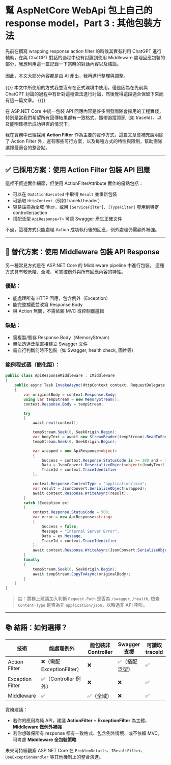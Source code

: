 # 幫 AspNetCore WebApi 包上自己的 response model，Part 3 : 其他包裝方法


先前在撰寫 wrapping response action filter 的時候其實有利用 ChatGPT 進行輔助，在與 ChatGPT 對話的過程中也有討論到使用 Middleware 處理回應包裝的部分，我想利用這一篇記錄一下當時的對話內容以及結論。
</br>
</br>
因此，本文大部分內容都是由 AI 產出，我再進行整理與調整。
</br>
</br>
{{<admonition warning >}}
本文中所使用的方式我並沒有在正式環境中使用，僅是因為在先前與 ChatGPT 討論的過程中有針對這種做法進行討論，然後覺得這段適合保留下來而有這一篇文章。
{{</admonition >}}

<!--more-->

在 ASP.NET Core 中統一包裝 API 回應內容是許多開發團隊會採用的工程實踐，特別是當我們希望所有回傳結果都有一致格式、攜帶追蹤資訊（如 traceId）、以及能明確標示成功與否的情況下。

我在實務中已經採用 **Action Filter** 作為主要的實作方式，這篇文章會補充說明除了 Action Filter 外，還有哪些可行方案，以及每種方式的特性與限制，幫助團隊選擇最適合的整合點。

---

## ✅ 已採用方案：使用 Action Filter 包裝 API 回應

這裡不贅述實作細節，但使用 ActionFilterAttribute 實作的優點包括：

* 可以在 `OnActionExecuted` 中取得 `Result` 並重新包裝
* 可讀取 `HttpContext`（例如 traceId header）
* 容易註冊為全域 filter，或用 `[ServiceFilter]`、`[TypeFilter]` 套用到特定 controller/action
* 搭配泛型 `ApiResponse<T>` 可讓 Swagger 產生正確文件

不過，這種方式只能處理 Action 成功執行後的回應，例外處理仍需額外補強。

---

## 🚀 替代方案：使用 Middleware 包裝 API Response

另一種常見方式是在 ASP.NET Core 的 Middleware pipeline 中進行包裝。
這種方式具有較低階、全域、可掌控例外與所有回應內容的特性。

### 優點：

* 能處理所有 HTTP 回應，包含例外（Exception）
* 能完整攔截並改寫 Response.Body
* 與 Action 無關，不需依賴 MVC 或控制器邏輯

### 缺點：

* 需複製/暫存 Response.Body（MemoryStream）
* 無法透過泛型直接建立 Swagger 文件
* 需自行判斷何時不包裝（如 Swagger, health check, 圖片等）

### 範例程式碼（簡化版）：

```csharp
public class ApiResponseMiddleware : IMiddleware
{
    public async Task InvokeAsync(HttpContext context, RequestDelegate next)
    {
        var originalBody = context.Response.Body;
        using var tempStream = new MemoryStream();
        context.Response.Body = tempStream;

        try
        {
            await next(context);

            tempStream.Seek(0, SeekOrigin.Begin);
            var bodyText = await new StreamReader(tempStream).ReadToEndAsync();
            tempStream.Seek(0, SeekOrigin.Begin);

            var wrapped = new ApiResponse<object>
            {
                Success = context.Response.StatusCode is >= 200 and < 300,
                Data = JsonConvert.DeserializeObject<object>(bodyText),
                TraceId = context.TraceIdentifier
            };

            context.Response.ContentType = "application/json";
            var result = JsonConvert.SerializeObject(wrapped);
            await context.Response.WriteAsync(result);
        }
        catch (Exception ex)
        {
            context.Response.StatusCode = 500;
            var error = new ApiResponse<string>
            {
                Success = false,
                Message = "Internal Server Error",
                Data = ex.Message,
                TraceId = context.TraceIdentifier
            };
            await context.Response.WriteAsync(JsonConvert.SerializeObject(error));
        }
        finally
        {
            tempStream.Seek(0, SeekOrigin.Begin);
            await tempStream.CopyToAsync(originalBody);
        }
    }
}
```

> 註：實務上建議加入判斷 `Request.Path` 是否為 `/swagger`, `/health`, 檢查 `Content-Type` 是否為非 `application/json`，以略過非 API 呼叫。

---

## 📚 結語：如何選擇？

| 技術             | 能處理例外                | 能包裝非 Controller | Swagger 支援  | 可讀取 traceId |
|------------------|---------------------------|---------------------|---------------|----------------|
| Action Filter    | ❌（需配 ExceptionFilter） | ❌                   | ✅（搭配泛型） | ✅              |
| Exception Filter | ✅（Controller 例外）      | ❌                   | ❌             | ✅              |
| Middleware       | ✅                         | ✅（全域）           | ❌             | ✅              |

實務建議：

* 若你的應用為純 API，建議 **ActionFilter + ExceptionFilter** 為主體，**Middleware 做例外補強**
* 若你想確保所有 response 都有一致格式、包含例外情境、或不依賴 MVC，可考慮 **Middleware 全包裝策略**

未來可持續觀察 ASP.NET Core 在 `ProblemDetails`、`IResultFilter`、`UseExceptionHandler` 等其他機制上的整合演進。

